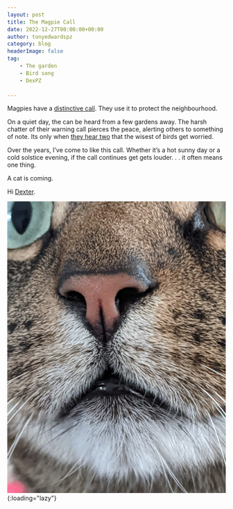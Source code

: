 ```yaml
---
layout: post
title: The Magpie Call
date: 2022-12-27T00:00:00+00:00
author: tonyedwardspz
category: blog
headerImage: false
tag: 
    - The garden
    - Bird song
    - DexPZ

---
```


Magpies have a [distinctive call](https://www.rspb.org.uk/birds-and-wildlife/wildlife-guides/bird-a-z/magpie/). They use it to protect the neighbourhood.

On a quiet day, the can be heard from a few gardens away. The harsh chatter of their warning call pierces the peace, alerting others to something of note. Its only when [they hear two](http://www.bio.bris.ac.uk/research/behavior/Vocal_Communication/pdfs/Magpie_quorum.pdf) that the wisest of birds get worried.

Over the years, I’ve come to like this call. Whether it’s a hot sunny day or a cold solstice evening, if the call continues get gets louder. . . it often means one thing.

A cat is coming.

Hi [Dexter](https://www.instagram.com/explore/tags/dexpz/).

![Dexpx nose](/assets/images/2022/dexpz-nose.jpg "A close up of Dexter the cats nose"){:loading="lazy"}
